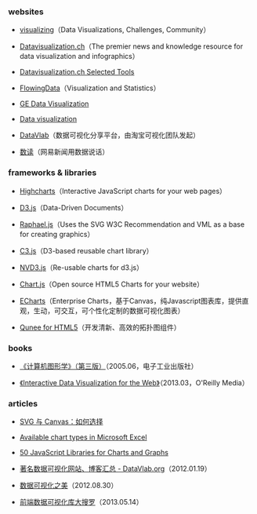 ### websites

- [visualizing](http://www.visualizing.org/)（Data Visualizations, Challenges, Community）

- [Datavisualization.ch](http://datavisualization.ch/)（The premier news and knowledge resource for data visualization and infographics）

- [Datavisualization.ch Selected Tools](http://selection.datavisualization.ch/)

- [FlowingData](http://flowingdata.com/)（Visualization and Statistics）

- [GE Data Visualization](http://visualization.geblogs.com/)

- [Data visualization](https://github.com/showcases/data-visualization)

- [DataVlab](http://datavlab.org/)（数据可视化分享平台，由淘宝可视化团队发起）

- [数读](http://neteaseshudu.lofter.com/)（网易新闻用数据说话）

### frameworks & libraries

- [Highcharts](http://www.highcharts.com/)（Interactive JavaScript charts for your web pages）

- [D3.js](http://d3js.org/)（Data-Driven Documents）

- [Raphael.js](http://raphaeljs.com/)（Uses the SVG W3C Recommendation and VML as a base for creating graphics）

- [C3.js](http://c3js.org/)（D3-based reusable chart library）

- [NVD3.js](http://nvd3.org/)（Re-usable charts for d3.js）

- [Chart.js](http://www.chartjs.org/)（Open source HTML5 Charts for your website）

- [ECharts](http://echarts.baidu.com)（Enterprise Charts，基于Canvas，纯Javascript图表库，提供直观，生动，可交互，可个性化定制的数据可视化图表）

- [Qunee for HTML5](http://qunee.com/)（开发清新、高效的拓扑图组件）

### books

- [《计算机图形学》（第三版）](http://book.douban.com/subject/1392483/)（2005.06，电子工业出版社）

- [《Interactive Data Visualization for the Web》](http://book.douban.com/subject/20274559/)（2013.03，O'Reilly Media）

### articles

- [SVG 与 Canvas：如何选择](http://msdn.microsoft.com/zh-cn/library/gg193983)

- [Available chart types in Microsoft Excel](https://support.office.com/en-us/article/Available-chart-types-b22a8bb9-a673-4d7f-b481-aa747c48eb3d?ui=en-US&rs=en-US&ad=US)

- [50 JavaScript Libraries for Charts and Graphs](http://techslides.com/50-javascript-charting-and-graphics-libraries)

- [著名数据可视化网站、博客汇总 - DataVlab.org](http://datavlab.org/2012/01/19/306)（2012.01.19）

- [数据可视化之美](http://www.ituring.com.cn/article/9967)（2012.08.30）

- [前端数据可视化库大搜罗](http://www.ituring.com.cn/article/40497)（2013.05.14）